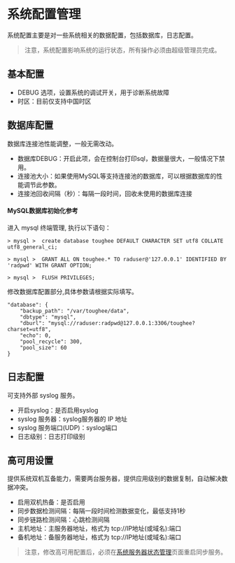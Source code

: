 # 系统配置管理

系统配置主要是对一些系统相关的数据配置，包括数据库，日志配置。

> 注意，系统配置影响系统的运行状态，所有操作必须由超级管理员完成。

## 基本配置

- DEBUG 选项，设置系统的调试开关，用于诊断系统故障
- 时区：目前仅支持中国时区

## 数据库配置

数据库连接池性能调整，一般无需改动。

- 数据库DEBUG：开启此项，会在控制台打印sql，数据量很大，一般情况下禁用。
- 连接池大小：如果使用MySQL等支持连接池的数据库，可以根据数据库的性能调节此参数。
- 连接池回收间隔（秒）：每隔一段时间，回收未使用的数据库连接

#### MySQL数据库初始化参考

进入 mysql 终端管理, 执行以下语句：

    > mysql >  create database toughee DEFAULT CHARACTER SET utf8 COLLATE utf8_general_ci; 

    > mysql >  GRANT ALL ON toughee.* TO raduser@'127.0.0.1' IDENTIFIED BY 'radpwd' WITH GRANT OPTION; 

    > mysql >  FLUSH PRIVILEGES; 

修改数据库配置部分,具体参数请根据实际填写。

    "database": {
        "backup_path": "/var/toughee/data",
        "dbtype": "mysql",
        "dburl": "mysql://raduser:radpwd@127.0.0.1:3306/toughee?charset=utf8",
        "echo": 0,
        "pool_recycle": 300,
        "pool_size": 60
    }


## 日志配置

可支持外部 syslog 服务。

- 开启syslog：是否启用syslog
- syslog 服务器：syslog服务器的 IP 地址
- syslog 服务端口(UDP)：syslog端口
- 日志级别：日志打印级别

## 高可用设置

提供系统双机互备能力，需要两台服务器，提供应用级别的数据复制，自动解决数据冲突。

- 启用双机热备：是否启用
- 同步数据检测间隔：每隔一段时间检测数据变化，最低支持1秒
- 同步链路检测间隔：心跳检测间隔
- 主机地址：主服务器地址，格式为 tcp://IP地址(或域名):端口
- 备机地址：备服务器地址，格式为 tcp://IP地址(或域名):端口

> 注意，修改高可用配置后，必须在[系统服务器状态管理](/admin/superrpc)页面重启同步服务。




